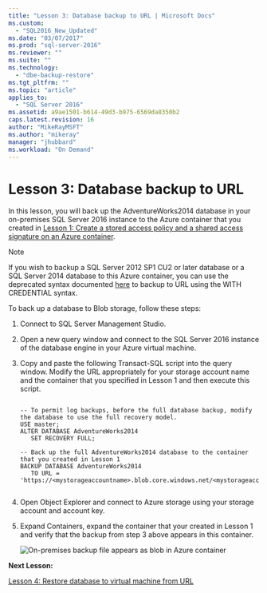 ```yaml
---
title: "Lesson 3: Database backup to URL | Microsoft Docs"
ms.custom: 
  - "SQL2016_New_Updated"
ms.date: "03/07/2017"
ms.prod: "sql-server-2016"
ms.reviewer: ""
ms.suite: ""
ms.technology: 
  - "dbe-backup-restore"
ms.tgt_pltfrm: ""
ms.topic: "article"
applies_to: 
  - "SQL Server 2016"
ms.assetid: a9ae1501-b614-49d3-b975-6569da8350b2
caps.latest.revision: 16
author: "MikeRayMSFT"
ms.author: "mikeray"
manager: "jhubbard"
ms.workload: "On Demand"
---
```

# Lesson 3: Database backup to URL
In this lesson, you will back up the AdventureWorks2014 database in your on-premises SQL Server 2016 instance to the Azure container that you created in [Lesson 1: Create a stored access policy and a shared access signature  on an Azure container](../relational-databases/lesson-1-create-stored-access-policy-and-shared-access-signature.md).  
  
> [!NOTE]  
> If you wish to backup a SQL Server 2012 SP1 CU2 or later database or a SQL Server 2014 database to this Azure container, you can use the  deprecated syntax documented [here](https://technet.microsoft.com/en-US/library/dn435916(v=sql.120).aspx) to backup to URL using the WITH CREDENTIAL syntax.  
  
To back up a database to Blob storage, follow these steps:  
  
1.  Connect to SQL Server Management Studio.  
  
2.  Open a new query window and connect to the SQL Server 2016 instance of the database engine in your Azure virtual machine.  
  
3.  Copy and paste the following Transact-SQL script into the query window. Modify the URL appropriately for your storage account name and the container that you specified in Lesson 1 and then execute this script.  
  
    ```  
  
    -- To permit log backups, before the full database backup, modify the database to use the full recovery model.  
    USE master;  
    ALTER DATABASE AdventureWorks2014  
       SET RECOVERY FULL;  
  
    -- Back up the full AdventureWorks2014 database to the container that you created in Lesson 1  
    BACKUP DATABASE AdventureWorks2014   
       TO URL = 'https://<mystorageaccountname>.blob.core.windows.net/<mystorageaccountcontainername>/AdventureWorks2014_onprem.bak'  
  
    ```  
  
4.  Open Object Explorer and connect to Azure storage using your storage account and account key.  
  
5.  Expand Containers,  expand the container that your created in Lesson 1 and verify that the backup from step 3 above appears in this container.  
  
    ![On-premises backup file appears as blob in Azure container](../relational-databases/media/0d060e51-012f-4c61-ab8d-16d461d0ffad.JPG "On-premises backup file appears as blob in Azure container")  
  
**Next Lesson:**  
  
[Lesson 4: Restore database to virtual machine from URL](../relational-databases/lesson-4-restore-database-to-virtual-machine-from-url.md)  
  
